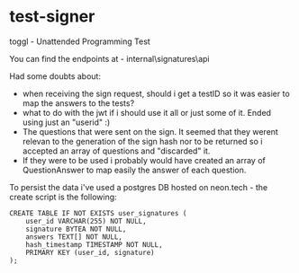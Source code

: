 # test-signer
toggl - Unattended Programming Test


You can find the endpoints at - internal\signatures\api

Had some doubts about:
- when receiving the sign request, should i get a testID so it was easier to map the answers to the tests?
- what to do with the jwt if i should use it all or just some of it. Ended using just an "userid" :)
- The questions that were sent on the sign. It seemed that they werent relevan to the generation of the sign hash nor to be returned so i accepted an array of questions and "discarded" it.
- If they were to be used i probably would have created an array of QuestionAnswer to map easily the answer of each question.


To persist the data i've used a postgres DB hosted on neon.tech - the create script is the following:
```
CREATE TABLE IF NOT EXISTS user_signatures (
    user_id VARCHAR(255) NOT NULL,
    signature BYTEA NOT NULL,
    answers TEXT[] NOT NULL,
    hash_timestamp TIMESTAMP NOT NULL,
    PRIMARY KEY (user_id, signature)
); 
```
